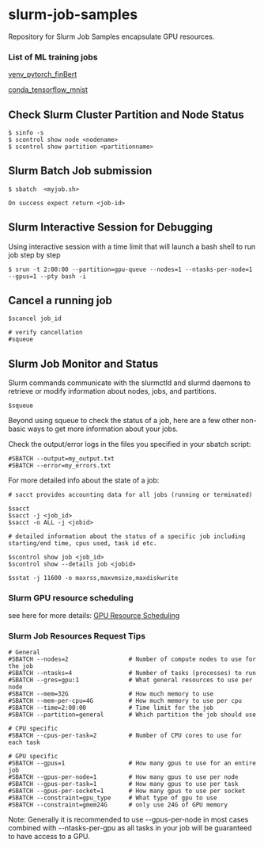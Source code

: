 # slurm-job-samples
Repository for Slurm Job Samples encapsulate GPU resources.

### List of ML training jobs

[venv_pytorch_finBert](ml_train_gpu/venv_pytorch_finbert)

[conda_tensorflow_mnist](ml_train_gpu/spack_conda_tensorflow_mnist)

## Check Slurm Cluster Partition and Node Status
```
$ sinfo -s
$ scontrol show node <nodename>
$ scontrol show partition <partitionname>
```

## Slurm Batch Job submission
```
$ sbatch  <myjob.sh>

On success expect return <job-id>
```

## Slurm Interactive Session for Debugging 
Using interactive session with a time limit that will launch a bash shell to run job step by step
```
$ srun -t 2:00:00 --partition=gpu-queue --nodes=1 --ntasks-per-node=1 --gpus=1 --pty bash -i
```

## Cancel a running job 
```
$scancel job_id

# verify cancellation
#squeue
```

## Slurm Job Monitor and Status

Slurm commands communicate with the slurmctld and slurmd daemons to retrieve or modify information about nodes, jobs, and partitions.
```
$squeue
```
Beyond using squeue to check the status of a job, here are a few other non-basic ways to get more information about your jobs.

Check the output/error logs in the files you specified in your sbatch script:
```
#SBATCH --output=my_output.txt
#SBATCH --error=my_errors.txt
```
For more detailed info about the state of a job:
```
# sacct provides accounting data for all jobs (running or terminated)

$sacct
$sacct -j <job_id>
$sacct -o ALL -j <jobid>

# detailed information about the status of a specific job including starting/end time, cpus used, task id etc.

$scontrol show job <job_id>
$scontrol show --details job <jobid>

$sstat -j 11600 -o maxrss,maxvmsize,maxdiskwrite

```

### Slurm GPU resource scheduling
see here for more details: [GPU Resource Scheduling](docs/gpu_resource_scheduling.md)

### Slurm Job Resources Request Tips

```
# General
#SBATCH --nodes=2                 # Number of compute nodes to use for the job
#SBATCH --ntasks=4                # Number of tasks (processes) to run
#SBATCH --gres=gpu:1              # What general resources to use per node
#SBATCH --mem=32G                 # How much memory to use
#SBATCH --mem-per-cpu=4G          # How much memory to use per cpu
#SBATCH --time=2:00:00            # Time limit for the job
#SBATCH --partition=general       # Which partition the job should use
```
```
# CPU specific
#SBATCH --cpus-per-task=2         # Number of CPU cores to use for each task
```
```
# GPU specific 
#SBATCH --gpus=1                  # How many gpus to use for an entire job
#SBATCH --gpus-per-node=1         # How many gpus to use per node
#SBATCH --gpus-per-task=1         # How many gpus to use per task
#SBATCH --gpus-per-socket=1       # How many gpus to use per socket
#SBATCH --constraint=gpu_type     # What type of gpu to use
#SBATCH --constraint=gmem24G      # only use 24G of GPU memory
```

Note:
Generally it is recommended to use --gpus-per-node in most cases 
combined with --ntasks-per-gpu as all tasks in your job will be guaranteed 
to have access to a GPU.

